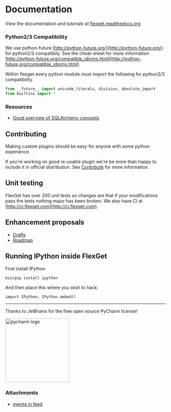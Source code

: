 # Documentation
View the documentation and tutorials at [flexget.readthedocs.org](https://flexget.readthedocs.org/en/latest/)

### Python2/3 Compatibility
We use python-future [http://python-future.org/](http://python-future.org/) for python2/3 compatibily. See the cheat-sheet for more information [http://python-future.org/compatible_idioms.html](http://python-future.org/compatible_idioms.html)

Within flexget every python module must import the following for python2/3 compatibility. 

```python
from __future__ import unicode_literals, division, absolute_import
from builtins import *
```


### Resources
 * [Good overview of SQLAlchemy concepts](http://techspot.zzzeek.org/2012/02/07/patterns-implemented-by-sqlalchemy/)

## Contributing
Making custom plugins should be easy for anyone with some python experience.

If you're working on good re-usable plugin we're be more than happy to include it in official distribution. See [Contribute](/Contribute) for more information.

## Unit testing
FlexGet has over 200 unit tests so changes are that if your modifications pass the tests nothing major has been broken. We also have CI at [http://ci.flexget.com](http://ci.flexget.com).

## Enhancement proposals
 * [Drafts](/_index/Drafts/)
 * [Roadmap](/Roadmap)

## Running IPython inside FlexGet
First install IPython

```bash
bin/pip install ipython
```

And then place this where you wish to hack:

```
import IPython; IPython.embed()
```

-------------------------
Thanks to JetBrains for the free open source PyCharm license!


<img src="https://d3nmt5vlzunoa1.cloudfront.net/pycharm/files/2015/12/PyCharm_400x400_Twitter_logo_white.png" width=200 link=https://www.jetbrains.com/pycharm/ alt="pycharm logo">  

### Attachments  

* [events in feed](/attachments/Developers/flexget_events.png)
